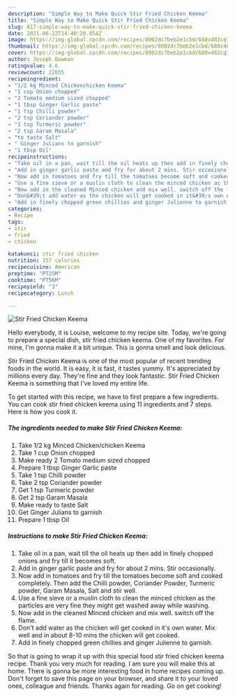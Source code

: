 ```yaml
---
description: "Simple Way to Make Quick Stir Fried Chicken Keema"
title: "Simple Way to Make Quick Stir Fried Chicken Keema"
slug: 817-simple-way-to-make-quick-stir-fried-chicken-keema
date: 2021-06-22T14:40:28.054Z
image: https://img-global.cpcdn.com/recipes/8002dc7beb2e1cbd/680x482cq70/stir-fried-chicken-keema-recipe-main-photo.jpg
thumbnail: https://img-global.cpcdn.com/recipes/8002dc7beb2e1cbd/680x482cq70/stir-fried-chicken-keema-recipe-main-photo.jpg
cover: https://img-global.cpcdn.com/recipes/8002dc7beb2e1cbd/680x482cq70/stir-fried-chicken-keema-recipe-main-photo.jpg
author: Joseph Bowman
ratingvalue: 4.6
reviewcount: 22055
recipeingredient:
- "1/2 kg Minced Chickenchicken Keema"
- "1 cup Onion chopped"
- "2 Tomato medium sized chopped"
- "1 tbsp Ginger Garlic paste"
- "1 tsp Chilli powder"
- "2 tsp Coriander powder"
- "1 tsp Turmeric powder"
- "2 tsp Garam Masala"
- "to taste Salt"
- " Ginger Julians to garnish"
- "1 tbsp Oil"
recipeinstructions:
- "Take oil in a pan, wait till the oil heats up then add in finely chopped onions and fry till it becomes soft."
- "Add in ginger garlic paste and fry for about 2 mins. Stir occasionally."
- "Now add in tomatoes and fry till the tomatoes become soft and cooked completely. Then add the Chilli powder, Coriander Powder, Turmeric powder, Garam Masala, Salt and stir well."
- "Use a fine sieve or a muslin cloth to clean the minced chicken as the particles are very fine they might get washed away while washing."
- "Now add in the cleaned Minced chicken and mix well. switch off the flame."
- "Don&#39;t add water as the chicken will get cooked in it&#39;s own water. Mix well and in about 8-10 mins the chicken will get cooked."
- "Add in finely chopped green chillies and ginger Julienne to garnish."
categories:
- Recipe
tags:
- stir
- fried
- chicken

katakunci: stir fried chicken 
nutrition: 157 calories
recipecuisine: American
preptime: "PT25M"
cooktime: "PT56M"
recipeyield: "3"
recipecategory: Lunch

---
```



![Stir Fried Chicken Keema](https://img-global.cpcdn.com/recipes/8002dc7beb2e1cbd/680x482cq70/stir-fried-chicken-keema-recipe-main-photo.jpg)

Hello everybody, it is Louise, welcome to my recipe site. Today, we're going to prepare a special dish, stir fried chicken keema. One of my favorites. For mine, I'm gonna make it a bit unique. This is gonna smell and look delicious.



Stir Fried Chicken Keema is one of the most popular of recent trending foods in the world. It is easy, it is fast, it tastes yummy. It's appreciated by millions every day. They're fine and they look fantastic. Stir Fried Chicken Keema is something that I've loved my entire life.


To get started with this recipe, we have to first prepare a few ingredients. You can cook stir fried chicken keema using 11 ingredients and 7 steps. Here is how you cook it.

<!--inarticleads1-->

##### The ingredients needed to make Stir Fried Chicken Keema:

1. Take 1/2 kg Minced Chicken/chicken Keema
1. Take 1 cup Onion chopped
1. Make ready 2 Tomato medium sized chopped
1. Prepare 1 tbsp Ginger Garlic paste
1. Take 1 tsp Chilli powder
1. Take 2 tsp Coriander powder
1. Get 1 tsp Turmeric powder
1. Get 2 tsp Garam Masala
1. Make ready to taste Salt
1. Get  Ginger Julians to garnish
1. Prepare 1 tbsp Oil




<!--inarticleads2-->

##### Instructions to make Stir Fried Chicken Keema:

1. Take oil in a pan, wait till the oil heats up then add in finely chopped onions and fry till it becomes soft.
1. Add in ginger garlic paste and fry for about 2 mins. Stir occasionally.
1. Now add in tomatoes and fry till the tomatoes become soft and cooked completely. Then add the Chilli powder, Coriander Powder, Turmeric powder, Garam Masala, Salt and stir well.
1. Use a fine sieve or a muslin cloth to clean the minced chicken as the particles are very fine they might get washed away while washing.
1. Now add in the cleaned Minced chicken and mix well. switch off the flame.
1. Don&#39;t add water as the chicken will get cooked in it&#39;s own water. Mix well and in about 8-10 mins the chicken will get cooked.
1. Add in finely chopped green chillies and ginger Julienne to garnish.




So that is going to wrap it up with this special food stir fried chicken keema recipe. Thank you very much for reading. I am sure you will make this at home. There is gonna be more interesting food in home recipes coming up. Don't forget to save this page on your browser, and share it to your loved ones, colleague and friends. Thanks again for reading. Go on get cooking!
